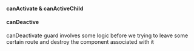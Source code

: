 #### canActivate & canActiveChild

#### canDeactive
canDeactivate guard involves some logic before we trying to leave some certain route and destroy the component associated with it